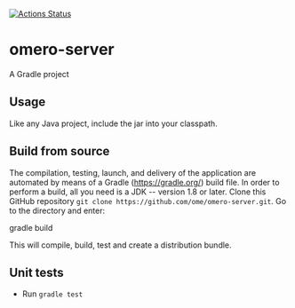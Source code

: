 [![Actions Status](https://github.com/ome/omero-server/workflows/Gradle/badge.svg)](https://github.com/ome/omero-server/actions)

# omero-server

A Gradle project

## Usage

Like any Java project, include the jar into your classpath.

## Build from source

The compilation, testing, launch, and delivery of the application are
automated by means of a Gradle (https://gradle.org/) build file.
In order to perform a build, all you need is
a JDK -- version 1.8 or later.
Clone this GitHub repository `git clone https://github.com/ome/omero-server.git`.
Go to the directory and enter:

  gradle build

This will compile, build, test and create a distribution bundle.

## Unit tests
 * Run `gradle test`
